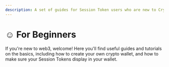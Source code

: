 ```yaml
---
description: A set of guides for Session Token users who are new to Crypto
---
```


# ☺️ For Beginners

If you're new to web3, welcome! Here you'll find useful guides and tutorials on the basics, including how to create your own crypto wallet, and how to make sure your Session Tokens display in your wallet.&#x20;
